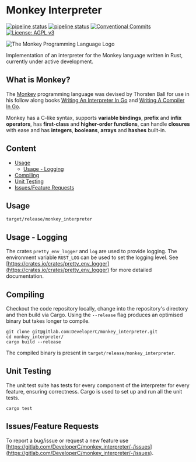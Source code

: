 # Monkey Interpreter
[![pipeline status](https://img.shields.io/badge/Version-0.16.0-blue)](https://gitlab.com/DeveloperC/monkey_interpreter/commits/master)
[![pipeline status](https://gitlab.com/DeveloperC/monkey_interpreter/badges/master/pipeline.svg)](https://gitlab.com/DeveloperC/monkey_interpreter/commits/master)
[![Conventional Commits](https://img.shields.io/badge/Conventional%20Commits-1.0.0-yellow.svg)](https://conventionalcommits.org)
[![License: AGPL v3](https://img.shields.io/badge/License-AGPLv3-blue.svg)](https://www.gnu.org/licenses/agpl-3.0)


![The Monkey Programming Language Logo](https://cloud.githubusercontent.com/assets/1013641/22617482/9c60c27c-eb09-11e6-9dfa-b04c7fe498ea.png)


Implementation of an interpreter for the Monkey language written in Rust, currently under active development.


## What is Monkey?
The [Monkey](https://monkeylang.org/) programming language was devised by Thorsten Ball for use in his follow along books [Writing An Interpreter In Go](https://interpreterbook.com) and [Writing A Compiler In Go](https://compilerbook.com/).

Monkey has a C-like syntax, supports **variable bindings**, **prefix** and **infix operators**, has **first-class** and **higher-order functions**, can handle **closures** with ease and has **integers**, **booleans**, **arrays** and **hashes** built-in.


## Content
 * [Usage](#usage)
   + [Usage - Logging](#usage-logging)
 * [Compiling](#compiling)
 * [Unit Testing](#unit-testing)
 * [Issues/Feature Requests](#issuesfeature-requests)


## Usage
```
target/release/monkey_interpreter
```

## Usage - Logging
The crates `pretty_env_logger` and `log` are used to provide logging.
The environment variable `RUST_LOG` can be used to set the logging level.
See [https://crates.io/crates/pretty_env_logger](https://crates.io/crates/pretty_env_logger) for more detailed documentation.


## Compiling
Checkout the code repository locally, change into the repository's directory and then build via Cargo.
Using the `--release` flag produces an optimised binary but takes longer to compile.

```
git clone git@gitlab.com:DeveloperC/monkey_interpreter.git
cd monkey_interpreter/
cargo build --release
```

The compiled binary is present in `target/release/monkey_interpreter`.


## Unit Testing
The unit test suite has tests for every component of the interpreter for every feature, ensuring correctness.
Cargo is used to set up and run all the unit tests.

```
cargo test
```


## Issues/Feature Requests
To report a bug/issue or request a new feature use [https://gitlab.com/DeveloperC/monkey_interpreter/-/issues](https://gitlab.com/DeveloperC/monkey_interpreter/-/issues).
